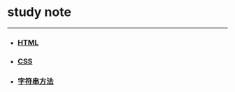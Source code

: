 # study note

------

* ### [ HTML ](https://github.com/Wennier/StudyNote/blob/master/note/HTML%2BCSS/HTML.md)

* ### [ CSS ](https://github.com/Wennier/StudyNote/blob/master/note/HTML%2BCSS/CSS.md)

* ### [ 字符串方法 ](https://github.com/Wennier/StudyNote/blob/master/note/JS%209-%E5%AD%97%E7%AC%A6%E4%B8%B2%E6%96%B9%E6%B3%95/note.md)
